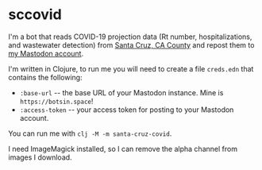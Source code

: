# sccovid

I'm a bot that reads COVID-19 projection data (Rt number,
hospitalizations, and wastewater detection) from
[Santa Cruz, CA County](https://santacruzhealth.org/HSAHome/HSADivisions/PublicHealth/CommunicableDiseaseControl/CoronavirusHome.aspx)
and repost them to [my Mastodon account](https://botsin.space/@sccovid).

I'm written in Clojure, to run me you will need to create
a file `creds.edn` that contains the following:

* `:base-url` -- the base URL of your Mastodon instance. Mine is `https://botsin.space`!
* `:access-token` -- your access token for posting to your Mastodon account.

You can run me with `clj -M -m santa-cruz-covid`.

I need ImageMagick installed, so
I can remove the alpha channel
from images I download.
